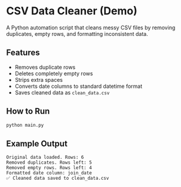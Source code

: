 # CSV Data Cleaner (Demo)

A Python automation script that cleans messy CSV files by removing duplicates, empty rows, and formatting inconsistent data.

## Features
- Removes duplicate rows
- Deletes completely empty rows
- Strips extra spaces
- Converts date columns to standard datetime format
- Saves cleaned data as `clean_data.csv`

## How to Run
```bash
python main.py
```

## Example Output
```
Original data loaded. Rows: 6
Removed duplicates. Rows left: 5
Removed empty rows. Rows left: 4
Formatted date column: join_date
✅ Cleaned data saved to clean_data.csv
```
